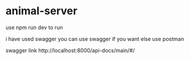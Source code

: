 # animal-server

use npm run dev to run

i have used swagger you can use swagger if you want else use postman

swagger link
http://localhost:8000/api-docs/main/#/
